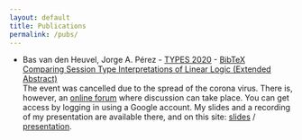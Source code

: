 ```yaml
---
layout: default
title: Publications
permalink: /pubs/
---
```


* Bas van den Heuvel, Jorge A. Pérez -
  [TYPES 2020](https://types2020.di.unito.it/) -
  [BibTeX]({{site.url}}{{site.baseurl}}/assets/static/bibtex/types2020.bib) <br />
  [Comparing Session Type Interpretations of Linear Logic (Extended
  Abstract)](https://types2020.di.unito.it/abstracts/BookOfAbstractsTYPES2020.pdf) <br />
  The event was cancelled due to the spread of the corona virus. There is,
  however, an [online
  forum](https://crew.i-learn.unito.it/course/view.php?id=45) where discussion
  can take place. You can get access by logging in using a Google account. My
  slides and a recording of my presentation are available there, and on this
  site: [slides]({{site.url}}{{site.baseurl}}/assets/static/types2020.pdf) /
  [presentation]({{site.url}}{{site.baseurl}}/assets/static/types2020.mp4).
